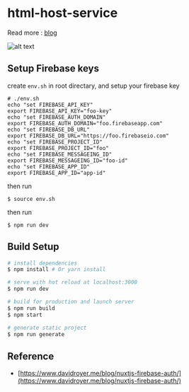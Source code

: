# html-host-service

Read more : [blog](https://hackernoon.com/vue-nuxt-firebase-auth-database-ssr-example-tutorial-facebook-login-setup-authentication-starter-app-a6dfde0133fc)

![alt text](https://miro.medium.com/max/1600/1*YU-y8w5pGS6RoumVtVJkbg.png "html-host-service")


## Setup Firebase keys
create `env.sh` in root directary, and setup your firebase key 
```
# ./env.sh
echo "set FIREBASE_API_KEY"
export FIREBASE_API_KEY="foo-key"
echo "set FIREBASE_AUTH_DOMAIN"
export FIREBASE_AUTH_DOMAIN="foo.firebaseapp.com"
echo "set FIREBASE_DB_URL"
export FIREBASE_DB_URL="https://foo.firebaseio.com"
echo "set FIREBASE_PROJECT_ID"
export FIREBASE_PROJECT_ID="foo"
echo "set FIREBASE_MESSAGEING_ID"
export FIREBASE_MESSAGEING_ID="foo-id"
echo "set FIREBASE_APP_ID"
export FIREBASE_APP_ID="app-id"
```

then run 
```
$ source env.sh
```

then run 
```
$ npm run dev
```


## Build Setup

``` bash
# install dependencies
$ npm install # Or yarn install

# serve with hot reload at localhost:3000
$ npm run dev

# build for production and launch server
$ npm run build
$ npm start

# generate static project
$ npm run generate
```


## Reference
 - [https://www.davidroyer.me/blog/nuxtjs-firebase-auth/](https://www.davidroyer.me/blog/nuxtjs-firebase-auth/)
